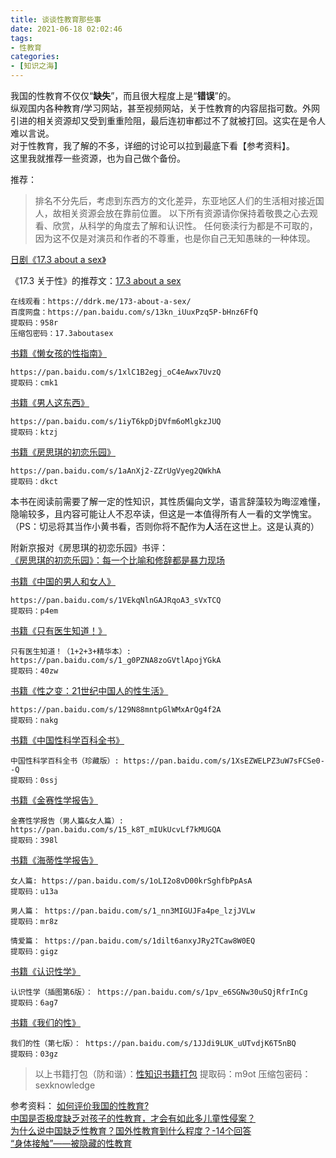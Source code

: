```yaml
---
title: 谈谈性教育那些事
date: 2021-06-18 02:02:46
tags:
- 性教育
categories:
- [知识之海]
---
```


我国的性教育不仅仅“**缺失**”，而且很大程度上是“**错误**”的。  
纵观国内各种教育/学习网站，甚至视频网站，关于性教育的内容屈指可数。外网引进的相关资源却又受到重重险阻，最后连初审都过不了就被打回。这实在是令人难以言说。  
对于性教育，我了解的不多，详细的讨论可以拉到最底下看【参考资料】。  
这里我就推荐一些资源，也为自己做个备份。  

推荐：  

> 排名不分先后，考虑到东西方的文化差异，东亚地区人们的生活相对接近国人，故相关资源会放在靠前位置。
> 以下所有资源请你保持着敬畏之心去观看、欣赏，从科学的角度去了解和认识性。
> 任何亵渎行为都是不可取的，因为这不仅是对演员和作者的不尊重，也是你自己无知愚昧的一种体现。

[日剧《17.3 about a sex》](https://movie.douban.com/subject/35202302/)

《17.3 关于性》的推荐文：[17.3 about a sex](https://zhuanlan.zhihu.com/p/268897237)

~~~
在线观看：https://ddrk.me/173-about-a-sex/
百度网盘：https://pan.baidu.com/s/13kn_iUuxPzq5P-bHnz6FfQ
提取码：958r
压缩包密码：17.3aboutasex
~~~

[书籍《懒女孩的性指南》](https://book.douban.com/subject/1082397/)

~~~
https://pan.baidu.com/s/1xlC1B2egj_oC4eAwx7UvzQ
提取码：cmk1
~~~

[书籍《男人这东西》](https://book.douban.com/subject/1035517/)

~~~
https://pan.baidu.com/s/1iyT6kpDjDVfm6oMlgkzJUQ
提取码：ktzj
~~~

[书籍《房思琪的初恋乐园》](https://book.douban.com/subject/35063046/)

~~~
https://pan.baidu.com/s/1aAnXj2-ZZrUgVyeg2QWkhA
提取码：dkct
~~~

本书在阅读前需要了解一定的性知识，其性质偏向文学，语言辞藻较为晦涩难懂，隐喻较多，且内容可能让人不忍卒读，但这是一本值得所有人一看的文学愧宝。
（PS：切忌将其当作小黄书看，否则你将不配作为**人**活在这世上。这是认真的）

附新京报对《房思琪的初恋乐园》书评：  
[《房思琪的初恋乐园》：每一个比喻和修辞都是暴力现场](https://baijiahao.baidu.com/s?id=1591070332754610121&wfr=spider&for=pc)

[书籍《中国的男人和女人》](https://book.douban.com/subject/1004554/)

~~~
https://pan.baidu.com/s/1VEkqNlnGAJRqoA3_sVxTCQ
提取码：p4em
~~~

[书籍《只有医生知道！》](https://book.douban.com/subject/20431965/)

~~~
只有医生知道！（1+2+3+精华本）: https://pan.baidu.com/s/1_g0PZNA8zoGVtlApojYGkA
提取码：40zw
~~~

[书籍《性之变：21世纪中国人的性生活》](https://book.douban.com/subject/24845741/)

~~~
https://pan.baidu.com/s/129N88mntpGlWMxArQg4f2A
提取码：nakg
~~~

[书籍《中国性科学百科全书》](https://book.douban.com/subject/1014451/)

~~~
中国性科学百科全书（珍藏版）: https://pan.baidu.com/s/1XsEZWELPZ3uW7sFCSe0--Q
提取码：0ssj
~~~

[书籍《金赛性学报告》](https://book.douban.com/subject/24737829/)

~~~
金赛性学报告（男人篇&女人篇）: https://pan.baidu.com/s/15_k8T_mIUkUcvLf7kMUGQA
提取码：398l
~~~

[书籍《海蒂性学报告》](https://book.douban.com/subject/1033273/)

~~~
女人篇: https://pan.baidu.com/s/1oLI2o8vD00krSghfbPpAsA
提取码：u13a

男人篇： https://pan.baidu.com/s/1_nn3MIGUJFa4pe_lzjJVLw
提取码：mr8z

情爱篇： https://pan.baidu.com/s/1dilt6anxyJRy2TCaw8W0EQ
提取码：gigz
~~~

[书籍《认识性学》](https://book.douban.com/subject/10867037/)

~~~
认识性学（插图第6版）： https://pan.baidu.com/s/1pv_e6SGNw30uSQjRfrInCg
提取码：6ag7
~~~

[书籍《我们的性》](https://book.douban.com/subject/1233609/)

~~~
我们的性（第七版）： https://pan.baidu.com/s/1JJdi9LUK_uUTvdjK6T5nBQ
提取码：03gz
~~~

> 以上书籍打包（防和谐）：[性知识书籍打包](https://pan.baidu.com/s/1t26l_cSRiJGddl5vjVXCUA) 
> 提取码：m9ot
> 压缩包密码：sexknowledge

参考资料：
[如何评价我国的性教育?](https://www.zhihu.com/question/400099028)  
[中国是否极度缺乏对孩子的性教育，才会有如此多儿童性侵案？](https://www.zhihu.com/question/55506262)  
[为什么说中国缺乏性教育？国外性教育到什么程度？-14个回答](https://www.zhihu.com/question/54312243)  
[“身体接触”——被隐藏的性教育](https://zhuanlan.zhihu.com/p/141731815)  
